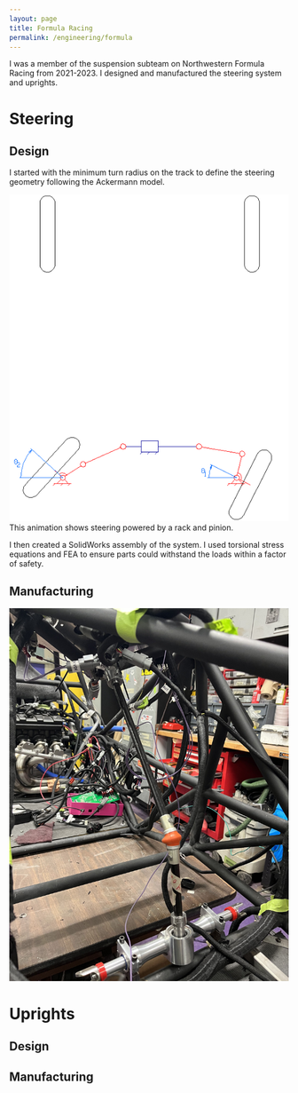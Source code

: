 ```yaml
---
layout: page
title: Formula Racing
permalink: /engineering/formula
---
```


I was a member of the suspension subteam on Northwestern Formula Racing from 2021-2023. I designed and manufactured the steering system and uprights.

# Steering

## Design

I started with the minimum turn radius on the track to define the steering geometry following the Ackermann model.

![Ackermann Gif](/assets/img/formula/ackermannsteer.gif)  
This animation shows steering powered by a rack and pinion.

I then created a SolidWorks assembly of the system. I used torsional stress equations and FEA to ensure parts could withstand the loads within a factor of safety.  



## Manufacturing

![steering in frame](/assets/img/formula/steering_in_frame.jpg)

# Uprights

## Design

## Manufacturing


